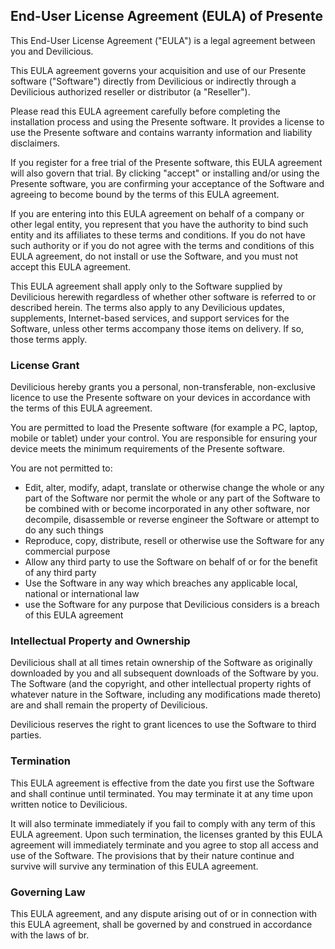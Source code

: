 <h2>End-User License Agreement (EULA) of <span class="app_name">Presente</span></h2>

<p>This End-User License Agreement ("EULA") is a legal agreement between you and <span class="company_name">Devilicious</span>.

<p>This EULA agreement governs your acquisition and use of our <span class="app_name">Presente</span> software ("Software") directly from <span class="company_name">Devilicious</span> or indirectly through a <span class="company_name">Devilicious</span> authorized reseller or distributor (a "Reseller"). </p>

<p>Please read this EULA agreement carefully before completing the installation process and using the <span class="app_name">Presente</span> software. It provides a license to use the <span class="app_name">Presente</span> software and contains warranty information and liability disclaimers.</p>

<p>If you register for a free trial of the <span class="app_name">Presente</span> software, this EULA agreement will also govern that trial. By clicking "accept" or installing and/or using the <span class="app_name">Presente</span> software, you are confirming your acceptance of the Software and agreeing to become bound by the terms of this EULA agreement.</p>

<p>If you are entering into this EULA agreement on behalf of a company or other legal entity, you represent that you have the authority to bind such entity and its affiliates to these terms and conditions. If you do not have such authority or if you do not agree with the terms and conditions of this EULA agreement, do not install or use the Software, and you must not accept this EULA agreement.</p>

<p>This EULA agreement shall apply only to the Software supplied by <span class="company_name">Devilicious</span> herewith regardless of whether other software is referred to or described herein. The terms also apply to any <span class="company_name">Devilicious</span> updates, supplements, Internet-based services, and support services for the Software, unless other terms accompany those items on delivery. If so, those terms apply.</p>

<h3>License Grant</h3>

<p><span class="company_name">Devilicious</span> hereby grants you a personal, non-transferable, non-exclusive licence to use the <span class="app_name">Presente</span> software on your devices in accordance with the terms of this EULA agreement.</p>

<p>You are permitted to load the <span class="app_name">Presente</span> software (for example a PC, laptop, mobile or tablet) under your control. You are responsible for ensuring your device meets the minimum requirements of the <span class="app_name">Presente</span> software.</p>

<p>You are not permitted to:</p>

<ul>
<li>Edit, alter, modify, adapt, translate or otherwise change the whole or any part of the Software nor permit the whole or any part of the Software to be combined with or become incorporated in any other software, nor decompile, disassemble or reverse engineer the Software or attempt to do any such things</li>
<li>Reproduce, copy, distribute, resell or otherwise use the Software for any commercial purpose</li>
<li>Allow any third party to use the Software on behalf of or for the benefit of any third party</li>
<li>Use the Software in any way which breaches any applicable local, national or international law</li>
<li>use the Software for any purpose that <span class="company_name">Devilicious</span> considers is a breach of this EULA agreement</li>
</ul>

<h3>Intellectual Property and Ownership</h3>

<p><span class="company_name">Devilicious</span> shall at all times retain ownership of the Software as originally downloaded by you and all subsequent downloads of the Software by you. The Software (and the copyright, and other intellectual property rights of whatever nature in the Software, including any modifications made thereto) are and shall remain the property of <span class="company_name">Devilicious</span>.</p>

<p><span class="company_name">Devilicious</span> reserves the right to grant licences to use the Software to third parties.</p>

<h3>Termination</h3>

<p>This EULA agreement is effective from the date you first use the Software and shall continue until terminated. You may terminate it at any time upon written notice to <span class="company_name">Devilicious</span>.</p>

<p>It will also terminate immediately if you fail to comply with any term of this EULA agreement. Upon such termination, the licenses granted by this EULA agreement will immediately terminate and you agree to stop all access and use of the Software. The provisions that by their nature continue and survive will survive any termination of this EULA agreement.</p>

<h3>Governing Law</h3>

<p>This EULA agreement, and any dispute arising out of or in connection with this EULA agreement, shall be governed by and construed in accordance with the laws of <span class="country">br</span>.</p>
